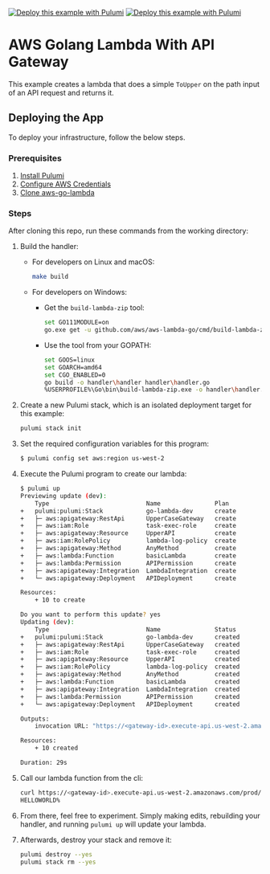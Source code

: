 [![Deploy this example with Pulumi](https://www.pulumi.com/images/deploy-with-pulumi/dark.svg)](https://app.pulumi.com/new?template=https://github.com/pulumi/examples/blob/master/aws-go-lambda-gateway/README.md#gh-light-mode-only)
[![Deploy this example with Pulumi](https://get.pulumi.com/new/button-light.svg)](https://app.pulumi.com/new?template=https://github.com/pulumi/examples/blob/master/aws-go-lambda-gateway/README.md#gh-dark-mode-only)

# AWS Golang Lambda With API Gateway

This example creates a lambda that does a simple `ToUpper` on the path input of an API request and returns it.

## Deploying the App

To deploy your infrastructure, follow the below steps.

### Prerequisites

1. [Install Pulumi](https://www.pulumi.com/docs/get-started/install/)
2. [Configure AWS Credentials](https://www.pulumi.com/docs/intro/cloud-providers/aws/setup/)
3. [Clone aws-go-lambda](https://github.com/aws/aws-lambda-go)

### Steps

After cloning this repo, run these commands from the working directory:

1. Build the handler:

	- For developers on Linux and macOS:

		```bash
		make build
		```

	- For developers on Windows:

		- Get the `build-lambda-zip` tool:

			```bash
			set GO111MODULE=on
			go.exe get -u github.com/aws/aws-lambda-go/cmd/build-lambda-zip
			```

		- Use the tool from your GOPATH:

			```bash
			set GOOS=linux
			set GOARCH=amd64
			set CGO_ENABLED=0
			go build -o handler\handler handler\handler.go
			%USERPROFILE%\Go\bin\build-lambda-zip.exe -o handler\handler.zip handler\handler
			```


2. Create a new Pulumi stack, which is an isolated deployment target for this example:

	```bash
	pulumi stack init
	```

3. Set the required configuration variables for this program:
	```bash
	$ pulumi config set aws:region us-west-2
	```

4. Execute the Pulumi program to create our lambda:

	```bash
	$ pulumi up
	Previewing update (dev):
		Type                           Name               Plan
	+   pulumi:pulumi:Stack            go-lambda-dev      create
	+   ├─ aws:apigateway:RestApi      UpperCaseGateway   create
	+   ├─ aws:iam:Role                task-exec-role     create
	+   ├─ aws:apigateway:Resource     UpperAPI           create
	+   ├─ aws:iam:RolePolicy          lambda-log-policy  create
	+   ├─ aws:apigateway:Method       AnyMethod          create
	+   ├─ aws:lambda:Function         basicLambda        create
	+   ├─ aws:lambda:Permission       APIPermission      create
	+   ├─ aws:apigateway:Integration  LambdaIntegration  create
	+   └─ aws:apigateway:Deployment   APIDeployment      create

	Resources:
		+ 10 to create

	Do you want to perform this update? yes
	Updating (dev):
		Type                           Name               Status
	+   pulumi:pulumi:Stack            go-lambda-dev      created
	+   ├─ aws:apigateway:RestApi      UpperCaseGateway   created
	+   ├─ aws:iam:Role                task-exec-role     created
	+   ├─ aws:apigateway:Resource     UpperAPI           created
	+   ├─ aws:iam:RolePolicy          lambda-log-policy  created
	+   ├─ aws:apigateway:Method       AnyMethod          created
	+   ├─ aws:lambda:Function         basicLambda        created
	+   ├─ aws:apigateway:Integration  LambdaIntegration  created
	+   ├─ aws:lambda:Permission       APIPermission      created
	+   └─ aws:apigateway:Deployment   APIDeployment      created

	Outputs:
		invocation URL: "https://<gateway-id>.execute-api.us-west-2.amazonaws.com/prod/{message}"

	Resources:
		+ 10 created

	Duration: 29s
	```

5. Call our lambda function from the cli:

	```bash
	curl https://<gateway-id>.execute-api.us-west-2.amazonaws.com/prod/helloworld
	HELLOWORLD%
	```

6. From there, feel free to experiment. Simply making edits, rebuilding your handler, and running `pulumi up` will update your lambda.

7. Afterwards, destroy your stack and remove it:

	```bash
	pulumi destroy --yes
	pulumi stack rm --yes
	```
